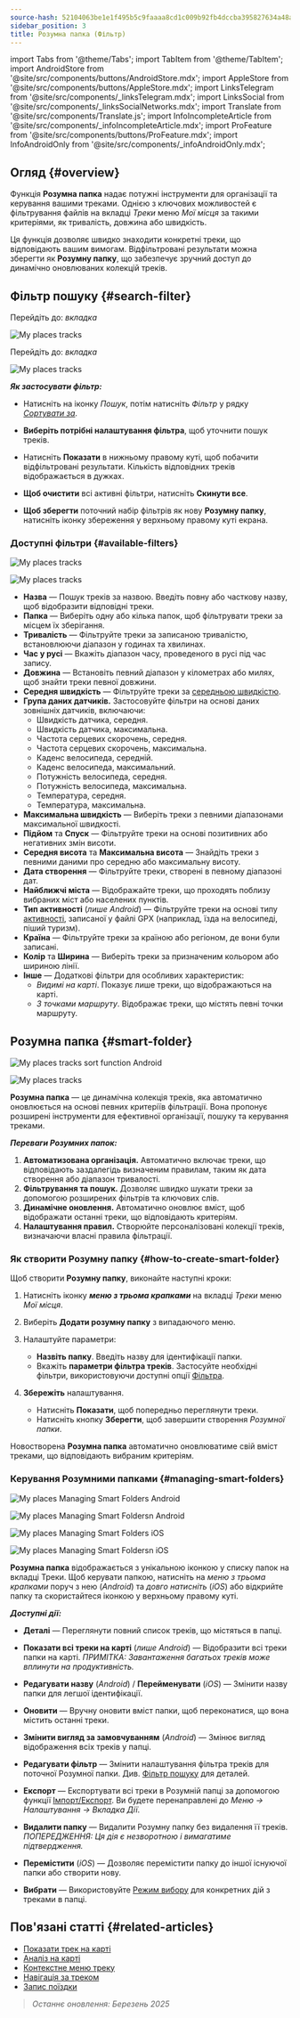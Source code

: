 ```yaml
---
source-hash: 52104063be1e1f495b5c9faaaa8cd1c009b92fb4dccba395827634a48aa85dd8
sidebar_position: 3
title: Розумна папка (Фільтр)
---
```

import Tabs from '@theme/Tabs';
import TabItem from '@theme/TabItem';
import AndroidStore from '@site/src/components/buttons/AndroidStore.mdx';
import AppleStore from '@site/src/components/buttons/AppleStore.mdx';
import LinksTelegram from '@site/src/components/_linksTelegram.mdx';
import LinksSocial from '@site/src/components/_linksSocialNetworks.mdx';
import Translate from '@site/src/components/Translate.js';
import InfoIncompleteArticle from '@site/src/components/_infoIncompleteArticle.mdx';
import ProFeature from '@site/src/components/buttons/ProFeature.mdx';
import InfoAndroidOnly from '@site/src/components/_infoAndroidOnly.mdx';



## Огляд {#overview}

Функція **Розумна папка** надає потужні інструменти для організації та керування вашими треками. Однією з ключових можливостей є фільтрування файлів на вкладці *Треки* меню *Мої місця* за такими критеріями, як тривалість, довжина або швидкість.

Ця функція дозволяє швидко знаходити конкретні треки, що відповідають вашим вимогам. Відфільтровані результати можна зберегти як **Розумну папку**, що забезпечує зручний доступ до динамічно оновлюваних колекцій треків.


## Фільтр пошуку {#search-filter}

<Tabs groupId="operating-systems">

<TabItem value="android" label="Android">

Перейдіть до: *<Translate android="true" ids="shared_string_menu,shared_string_my_places,shared_string_gpx_files"/> вкладка*

![My places tracks](@site/static/img/personal/tracks/my_places_tracks_filter_2_andr.png)

</TabItem>

<TabItem value="ios" label="iOS">

Перейдіть до: *<Translate ios="true" ids="shared_string_menu,shared_string_my_places,shared_string_gpx_tracks"/> вкладка*

![My places tracks](@site/static/img/personal/tracks/my_places_tracks_filter_ios.png)

</TabItem>

</Tabs>

***Як застосувати фільтр:***

- Натисніть на іконку *Пошук*, потім натисніть *Фільтр* у рядку [*Сортувати за*](./manage-tracks.md#sort-by).

- **Виберіть потрібні налаштування фільтра**, щоб уточнити пошук треків.

- Натисніть **Показати** в нижньому правому куті, щоб побачити відфільтровані результати. Кількість відповідних треків відображається в дужках.

- **Щоб очистити** всі активні фільтри, натисніть **Скинути все**.

- **Щоб зберегти** поточний набір фільтрів як нову **Розумну папку**, натисніть іконку збереження у верхньому правому куті екрана.


### Доступні фільтри {#available-filters}

<Tabs groupId="operating-systems">

<TabItem value="android" label="Android">

![My places tracks](@site/static/img/personal/tracks/my_places_tracks_filter_andr.png)

</TabItem>

<TabItem value="ios" label="iOS">

![My places tracks](@site/static/img/personal/tracks/my_places_tracks_filter_2_ios.png)

</TabItem>

</Tabs>

- **Назва** — Пошук треків за назвою. Введіть повну або часткову назву, щоб відобразити відповідні треки.
- **Папка** — Виберіть одну або кілька папок, щоб фільтрувати треки за місцем їх зберігання.
- **Тривалість** — Фільтруйте треки за записаною тривалістю, встановлюючи діапазон у годинах та хвилинах.
- **Час у русі** — Вкажіть діапазон часу, проведеного в русі під час запису.
- **Довжина** — Встановіть певний діапазон у кілометрах або милях, щоб знайти треки певної довжини.
- **Середня швидкість** — Фільтруйте треки за [середньою швидкістю](../../widgets/info-widgets.md#average-speed).
- **Група даних датчиків.**
    Застосовуйте фільтри на основі даних зовнішніх датчиків, включаючи:
    - Швидкість датчика, середня.
    - Швидкість датчика, максимальна.
    - Частота серцевих скорочень, середня.
    - Частота серцевих скорочень, максимальна.
    - Каденс велосипеда, середній.
    - Каденс велосипеда, максимальний.
    - Потужність велосипеда, середня.
    - Потужність велосипеда, максимальна.
    - Температура, середня.
    - Температура, максимальна.
- **Максимальна швидкість** — Виберіть треки з певними діапазонами максимальної швидкості.
- **Підйом** та **Спуск** — Фільтруйте треки на основі позитивних або негативних змін висоти.
- **Середня висота** та **Максимальна висота** — Знайдіть треки з певними даними про середню або максимальну висоту.
- **Дата створення** — Фільтруйте треки, створені в певному діапазоні дат.
- **Найближчі міста** — Відображайте треки, що проходять поблизу вибраних міст або населених пунктів.
- **Тип активності** (*лише Android*) — Фільтруйте треки на основі типу [активності](../../map/tracks/track-context-menu.md#track-information-activity), записаної у файлі GPX (наприклад, їзда на велосипеді, піший туризм).
- **Країна** — Фільтруйте треки за країною або регіоном, де вони були записані.
- **Колір** та **Ширина** — Виберіть треки за призначеним кольором або шириною лінії.
- **Інше** — Додаткові фільтри для особливих характеристик:
    - *Видимі на карті*. Показує лише треки, що відображаються на карті.
    - *З точками маршруту*. Відображає треки, що містять певні точки маршруту.


## Розумна папка {#smart-folder}

<Tabs groupId="operating-systems">

<TabItem value="android" label="Android">

![My places tracks sort function Android](@site/static/img/personal/tracks/my_places_smart_folder_andr.png)

</TabItem>

<TabItem value="ios" label="iOS">

![My places tracks](@site/static/img/personal/tracks/my_places_smart_folder_ios.png)

</TabItem>

</Tabs>

**Розумна папка** — це динамічна колекція треків, яка автоматично оновлюється на основі певних критеріїв фільтрації. Вона пропонує розширені інструменти для ефективної організації, пошуку та керування треками.

***Переваги Розумних папок:***

1. **Автоматизована організація.**
    Автоматично включає треки, що відповідають заздалегідь визначеним правилам, таким як дата створення або діапазон тривалості.
2. **Фільтрування та пошук.**
    Дозволяє швидко шукати треки за допомогою розширених фільтрів та ключових слів.
3. **Динамічне оновлення.**
    Автоматично оновлює вміст, щоб відображати останні треки, що відповідають критеріям.
4. **Налаштування правил.**
    Створюйте персоналізовані колекції треків, визначаючи власні правила фільтрації.


### Як створити Розумну папку {#how-to-create-smart-folder}

Щоб створити **Розумну папку**, виконайте наступні кроки:

1. Натисніть іконку ***меню з трьома крапками*** на вкладці *Треки* меню *Мої місця*.

2. Виберіть **Додати розумну папку** з випадаючого меню.

3. Налаштуйте параметри:
   - **Назвіть папку**. Введіть назву для ідентифікації папки.
   - Вкажіть **параметри фільтра треків**. Застосуйте необхідні фільтри, використовуючи доступні опції [Фільтра](#available-filters).

4. **Збережіть** налаштування.
    - Натисніть **Показати**, щоб попередньо переглянути треки.
    - Натисніть кнопку **Зберегти**, щоб завершити створення *Розумної папки*.

Новостворена **Розумна папка** автоматично оновлюватиме свій вміст треками, що відповідають вибраним критеріям.


### Керування Розумними папками {#managing-smart-folders}

<Tabs groupId="operating-systems">

<TabItem value="android" label="Android">

![My places Managing Smart Folders Android](@site/static/img/personal/tracks/my_places_smart_folder_2-1_andr.png)

![My places Managing Smart Foldersn Android](@site/static/img/personal/tracks/my_places_smart_folder_3_andr.png)

</TabItem>

<TabItem value="ios" label="iOS">

![My places Managing Smart Folders iOS](@site/static/img/personal/tracks/folder_menu_2_ios.png)

![My places Managing Smart Foldersn iOS](@site/static/img/personal/tracks/my_places_smart_folder_2_ios.png)

</TabItem>

</Tabs>

**Розумна папка** відображається з унікальною іконкою у списку папок на вкладці Треки. Щоб керувати папкою, натисніть на *меню з трьома крапками* поруч з нею (*Android*) та *довго натисніть* (*iOS*) або відкрийте папку та скористайтеся іконкою у верхньому правому куті.

***Доступні дії:***

- **Деталі** — Переглянути повний список треків, що містяться в папці.

- **Показати всі треки на карті** (*лише Android*) — Відобразити всі треки папки на карті.
    *ПРИМІТКА: Завантаження багатьох треків може вплинути на продуктивність.*

- **Редагувати назву** (*Android*) / **Перейменувати** (*iOS*) — Змінити назву папки для легшої ідентифікації.

- **Оновити** — Вручну оновити вміст папки, щоб переконатися, що вона містить останні треки.

- **Змінити вигляд за замовчуванням** (*Android*) — Змінює вигляд відображення всіх треків у папці.

- **Редагувати фільтр** — Змінити налаштування фільтра треків для поточної Розумної папки. Див. [Фільтр пошуку](#search-filter) для деталей.

- **Експорт** — Експортувати всі треки в Розумній папці за допомогою функції [Імпорт/Експорт](../../personal/import-export.md). Ви будете перенаправлені до *Меню → Налаштування → Вкладка Дії*.

- **Видалити папку** — Видалити Розумну папку без видалення її треків.
    *ПОПЕРЕДЖЕННЯ: Ця дія є незворотною і вимагатиме підтвердження.*

- **Перемістити** (*iOS*) — Дозволяє перемістити папку до іншої існуючої папки або створити нову.

- **Вибрати** — Використовуйте [Режим вибору](./manage-tracks.md#selection-mode) для конкретних дій з треками в папці.


## Пов'язані статті {#related-articles}

- [Показати трек на карті](../../map/tracks/index.md)
- [Аналіз на карті](../../map/tracks/index.md#analyze-track-on-map)
- [Контекстне меню треку](../../map/tracks/track-context-menu.md)
- [Навігація за треком](../../navigation/setup/gpx-navigation.md)
- [Запис поїздки](../../plugins/trip-recording.md)

> *Останнє оновлення: Березень 2025*